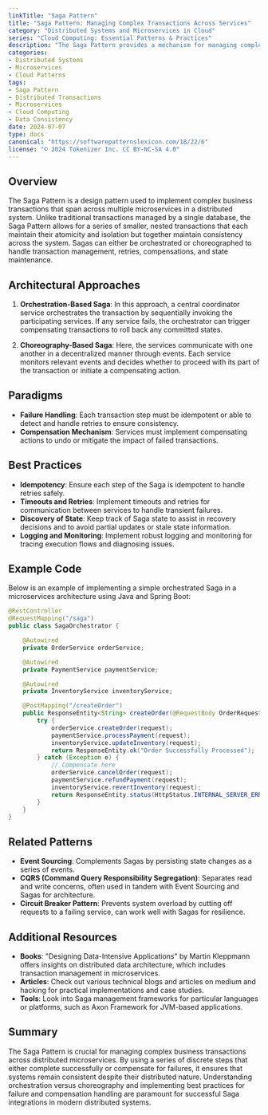 ```yaml
---
linkTitle: "Saga Pattern"
title: "Saga Pattern: Managing Complex Transactions Across Services"
category: "Distributed Systems and Microservices in Cloud"
series: "Cloud Computing: Essential Patterns & Practices"
description: "The Saga Pattern provides a mechanism for managing complex transactions and ensuring data consistency across distributed services, making it easier to handle failures and maintain an overall consistent state in microservices architectures."
categories:
- Distributed Systems
- Microservices
- Cloud Patterns
tags:
- Saga Pattern
- Distributed Transactions
- Microservices
- Cloud Computing
- Data Consistency
date: 2024-07-07
type: docs
canonical: "https://softwarepatternslexicon.com/18/22/6"
license: "© 2024 Tokenizer Inc. CC BY-NC-SA 4.0"
---
```


## Overview

The Saga Pattern is a design pattern used to implement complex business transactions that span across multiple microservices in a distributed system. Unlike traditional transactions managed by a single database, the Saga Pattern allows for a series of smaller, nested transactions that each maintain their atomicity and isolation but together maintain consistency across the system. Sagas can either be orchestrated or choreographed to handle transaction management, retries, compensations, and state maintenance.

## Architectural Approaches

1. **Orchestration-Based Saga**: In this approach, a central coordinator service orchestrates the transaction by sequentially invoking the participating services. If any service fails, the orchestrator can trigger compensating transactions to roll back any committed states.

2. **Choreography-Based Saga**: Here, the services communicate with one another in a decentralized manner through events. Each service monitors relevant events and decides whether to proceed with its part of the transaction or initiate a compensating action.

## Paradigms

- **Failure Handling**: Each transaction step must be idempotent or able to detect and handle retries to ensure consistency.
- **Compensation Mechanism**: Services must implement compensating actions to undo or mitigate the impact of failed transactions.

## Best Practices

- **Idempotency**: Ensure each step of the Saga is idempotent to handle retries safely.
- **Timeouts and Retries**: Implement timeouts and retries for communication between services to handle transient failures.
- **Discovery of State**: Keep track of Saga state to assist in recovery decisions and to avoid partial updates or stale state information.
- **Logging and Monitoring**: Implement robust logging and monitoring for tracing execution flows and diagnosing issues.

## Example Code

Below is an example of implementing a simple orchestrated Saga in a microservices architecture using Java and Spring Boot:

```java
@RestController
@RequestMapping("/saga")
public class SagaOrchestrator {

    @Autowired
    private OrderService orderService;

    @Autowired
    private PaymentService paymentService;

    @Autowired
    private InventoryService inventoryService;

    @PostMapping("/createOrder")
    public ResponseEntity<String> createOrder(@RequestBody OrderRequest request) {
        try {
            orderService.createOrder(request);
            paymentService.processPayment(request);
            inventoryService.updateInventory(request);
            return ResponseEntity.ok("Order Successfully Processed");
        } catch (Exception e) {
            // Compensate here
            orderService.cancelOrder(request);
            paymentService.refundPayment(request);
            inventoryService.revertInventory(request);
            return ResponseEntity.status(HttpStatus.INTERNAL_SERVER_ERROR).body("Order failed, transactions rolled back");
        }
    }
}
```

## Related Patterns

- **Event Sourcing**: Complements Sagas by persisting state changes as a series of events.
- **CQRS (Command Query Responsibility Segregation)**: Separates read and write concerns, often used in tandem with Event Sourcing and Sagas for architecture.
- **Circuit Breaker Pattern**: Prevents system overload by cutting off requests to a failing service, can work well with Sagas for resilience.

## Additional Resources

- **Books**: "Designing Data-Intensive Applications" by Martin Kleppmann offers insights on distributed data architecture, which includes transaction management in microservices.
- **Articles**: Check out various technical blogs and articles on medium and hacking for practical implementations and case studies.
- **Tools**: Look into Saga management frameworks for particular languages or platforms, such as Axon Framework for JVM-based applications.

## Summary

The Saga Pattern is crucial for managing complex business transactions across distributed microservices. By using a series of discrete steps that either complete successfully or compensate for failures, it ensures that systems remain consistent despite their distributed nature. Understanding orchestration versus choreography and implementing best practices for failure and compensation handling are paramount for successful Saga integrations in modern distributed systems.
